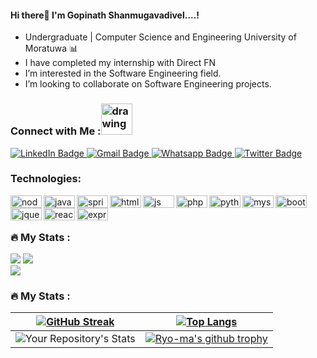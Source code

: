 #### Hi there👋 I'm Gopinath Shanmugavadivel....! 
  - Undergraduate | Computer Science and Engineering University of Moratuwa  📊
  - I have completed my internship with Direct FN
  - I’m interested in the Software Engineering field.
  - I’m looking to collaborate on Software Engineering projects.

### Connect with Me :<img src="./doc/Connect-With-Me.gif" alt="drawing" width="50"/>
<div id="badges">
  <a href="https://www.linkedin.com/in/gopinath-cse/">
    <img src="https://img.shields.io/badge/LinkedIn-blue?style=for-the-badge&logo=linkedin&logoColor=white" alt="LinkedIn Badge"/>
  </a>
  <a href="mailto: gopinath.19@cse.mrt.ac.lk">
    <img src="https://img.shields.io/badge/Gmail-D14836?style=for-the-badge&logo=gmail&logoColor=white" alt="Gmail Badge"/>
  </a>
  <a href="https://wa.me/94766891372">
    <img src="https://img.shields.io/badge/WhatsApp-25D366?style=for-the-badge&logo=whatsapp&logoColor=white" alt="Whatsapp Badge"/>
  </a>
  <!--a href="https://wa.me/94766891372">
    <img src="https://img.shields.io/badge/viber-685EA9?style=for-the-badge&logo=viber&logoColor=white" alt="Viber Badge"/>
  </a-->
  <a href="https://twitter.com/Imshangopi">
    <img src="https://img.shields.io/badge/Twitter-blue?style=for-the-badge&logo=twitter&logoColor=white" alt="Twitter Badge"/>
  </a>
  <!--a href="https://wa.me/94763068411">
    <img src="https://img.shields.io/badge/Discord-7289DA?style=for-the-badge&logo=discord&logoColor=white" alt="Discord Badge"/>
  </a-->
  <!--a href="https://wa.me/94763068411">
    <img src="https://aleen42.github.io/badges/src/stackoverflow.svg" alt="stackoverflow Badge"/>
  </a-->
  <!--a href="https://wa.me/94763068411">
    <img src="https://img.shields.io/badge/Kaggle-20BEFF?style=for-the-badge&logo=Kaggle&logoColor=white" alt="Kaggle Badge"/>
  </a-->
  <!--a href="https://wa.me/94763068411">
    <img src="https://img.shields.io/badge/Medium-12100E?style=for-the-badge&logo=medium&logoColor=white" alt="Medium Badge"/>
  </a-->
</div>

### Technologies:
<div>
<img align="left" alt="node" width="50px" height="20px"  src="https://img.shields.io/badge/Java-ED8B00?style=for-the-badge&logo=openjdk&logoColor=white" />
<img align="left" alt="java" width="50px" height="20px"  src="https://img.shields.io/badge/Node.js-43853D?style=for-the-badge&logo=node.js&logoColor=white" />
<img align="left" alt="spring" width="50px" height="20px"  src="https://img.shields.io/badge/Spring-6DB33F?style=for-the-badge&logo=spring&logoColor=white" />
<img align="left" alt="html" width="50px" height="20px" src="https://img.shields.io/badge/HTML5-E34F26?style=for-the-badge&logo=html5&logoColor=white" />
<img align="left" alt="js" width="50px" height="20px"  src="https://img.shields.io/badge/JavaScript-323330?style=for-the-badge&logo=javascript&logoColor=F7DF1E" />
<img align="left" alt="php" width="50px" height="20px"  src="https://img.shields.io/badge/PHP-777BB4?style=for-the-badge&logo=php&logoColor=white" />
<img align="left" alt="python" width="50px" height="20px"  src="https://img.shields.io/badge/Python-FFD43B?style=for-the-badge&logo=python&logoColor=blue" />
<img align="left"  alt="mysql" width="50px" height="20px"  src="https://img.shields.io/badge/MySQL-005C84?style=for-the-badge&logo=mysql&logoColor=white" />
<img align="left" alt="bootstrap" width="50px" height="20px"  src="https://img.shields.io/badge/Bootstrap-563D7C?style=for-the-badge&logo=bootstrap&logoColor=white" />
<img align="left" alt="jquery" width="50px" height="20px"  src="https://img.shields.io/badge/jQuery-0769AD?style=for-the-badge&logo=jquery&logoColor=white" />
<img align="left" alt="react" width="50px" height="20px"  src="https://img.shields.io/badge/React-20232A?style=for-the-badge&logo=react&logoColor=61DAFB" />
<img align="left" alt="express" width="50px" height="20px"  src="https://img.shields.io/badge/Express.js-404D59?style=for-the-badge" />
</div>
</br>
</br>

### 🔥 My Stats :

<img src="https://github-readme-stats.vercel.app/api?username=shangopi" />

<img src="https://github-readme-stats.vercel.app/api/top-langs/?username=shangopi" />
<br/>
<img src="https://github-readme-streak-stats.herokuapp.com/?user=shangopi" />



### 🔥 My Stats :

|[![GitHub Streak](http://github-readme-streak-stats.herokuapp.com?user=shangopi&theme=light&background=ffffff)](https://git.io/streak-stats)|[![Top Langs](https://github-readme-stats.vercel.app/api/top-langs/?username=shangopi&layout=compact&theme=vision-friendly-light)](https://github.com/anuraghazra/github-readme-stats)|
|------|----|
|![Your Repository's Stats](https://github-readme-stats.vercel.app/api?username=kajanan1212&theme=buefy&show_icons=true)|[![Ryo-ma's github trophy](https://github-profile-trophy.vercel.app/?username=kajanan1212&row=2&column=3)](https://github.com/ryo-ma/github-profile-trophy)|


